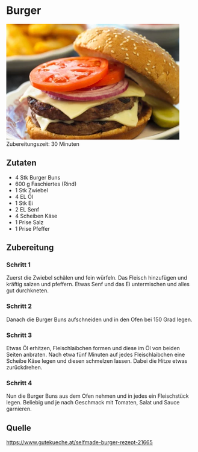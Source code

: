 # Burger
![Burger](img/cheesburger___webp_460_307.webp)
Zubereitungszeit: 30 Minuten

## Zutaten
- 4 Stk Burger Buns
- 600 g Faschiertes (Rind)
- 1 Stk Zwiebel
- 4 EL Öl
- 1 Stk Ei
- 2 EL Senf
- 4 Scheiben Käse
- 1 Prise Salz
- 1 Prise Pfeffer

## Zubereitung

### Schritt 1
Zuerst die Zwiebel schälen und fein würfeln. Das Fleisch hinzufügen und kräftig salzen und pfeffern. Etwas Senf und das Ei untermischen und alles gut durchkneten.

### Schritt 2
Danach die Burger Buns aufschneiden und in den Ofen bei 150 Grad legen.

### Schritt 3
Etwas Öl erhitzen, Fleischlaibchen formen und diese im Öl von beiden Seiten anbraten. Nach etwa fünf Minuten auf jedes Fleischlaibchen eine Scheibe Käse legen und diesen schmelzen lassen. Dabei die Hitze etwas zurückdrehen.

### Schritt 4
Nun die Burger Buns aus dem Ofen nehmen und in jedes ein Fleischstück legen. Beliebig und je nach Geschmack mit Tomaten, Salat und Sauce garnieren.

## Quelle
https://www.gutekueche.at/selfmade-burger-rezept-21665